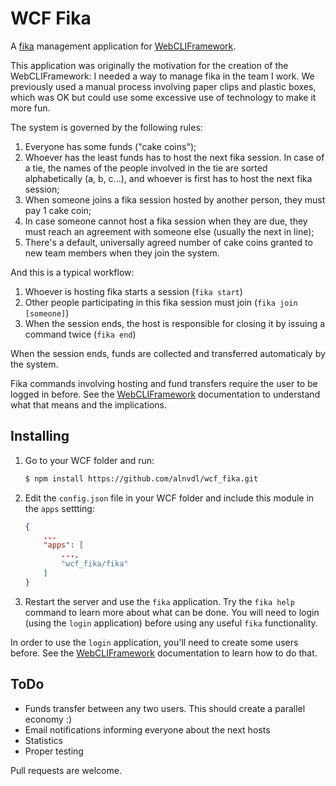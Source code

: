 # WCF Fika

A [fika](https://en.wikipedia.org/wiki/Fika_%28Sweden%29) management
application for [WebCLIFramework](https://github.com/alnvdl/wcf).

This application was originally the motivation for the creation of the
WebCLIFramework: I needed a way to manage fika in the team I work. We
previously used a manual process involving paper clips and plastic boxes,
which was OK but could use some excessive use of technology to make it more
fun.

The system is governed by the following rules:

1. Everyone has some funds ("cake coins");
2. Whoever has the least funds has to host the next fika session. In case of a
   tie, the names of the people involved in the tie are sorted alphabetically
   (a, b, c...), and whoever is first has to host the next fika session;
3. When someone joins a fika session hosted by another person, they must pay 1
   cake coin;
4. In case someone cannot host a fika session when they are due, they must
   reach an agreement with someone else (usually the next in line);
5. There's a default, universally agreed number of cake coins granted to new
   team members when they join the system.

And this is a typical workflow:

1. Whoever is hosting fika starts a session (`fika start`)
2. Other people participating in this fika session must join (`fika join
    [someone]`)
3. When the session ends, the host is responsible for closing it by issuing a
command twice (`fika end`)

When the session ends, funds are collected and transferred automaticaly by the
system.

Fika commands involving hosting and fund transfers require the user to be
logged in before. See the
[WebCLIFramework](https://github.com/alnvdl/wcf) documentation to understand 
what that means and the implications.

## Installing
1. Go to your WCF folder and run:
    ```sh
    $ npm install https://github.com/alnvdl/wcf_fika.git
    ```

2. Edit the `config.json` file in your WCF folder and include this module in
the `apps` settting:
    ```json
    {
        ...
        "apps": [
            ...,
            "wcf_fika/fika"
        ]
    }
    ```

3. Restart the server and use the `fika` application. Try the `fika help`
command to learn more about what can be done. You will need to login (using the
`login` application) before using any useful `fika` functionality.

In order to use the `login` application, you'll need to create some users
before. See the [WebCLIFramework](https://github.com/alnvdl/wcf) documentation 
to learn how to do that.

## ToDo

- Funds transfer between any two users. This should create a parallel economy :)
- Email notifications informing everyone about the next hosts
- Statistics
- Proper testing

Pull requests are welcome.
